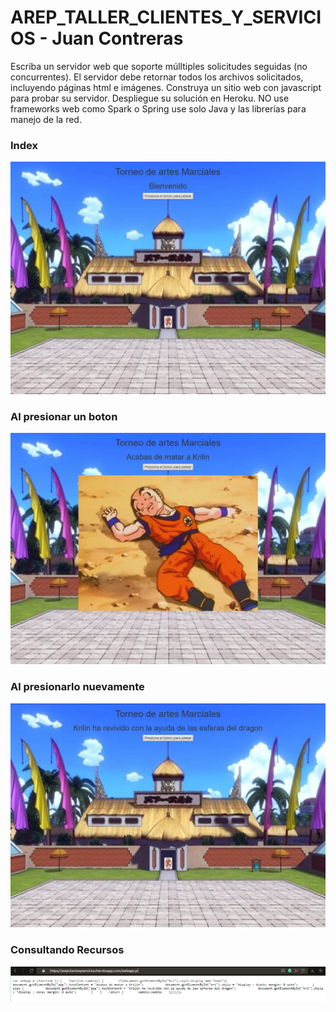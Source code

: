 # AREP_TALLER_CLIENTES_Y_SERVICIOS - Juan Contreras

Escriba un servidor web que soporte múlltiples solicitudes seguidas (no concurrentes). El servidor debe retornar todos los archivos solicitados, incluyendo páginas html e imágenes. Construya un sitio web con javascript para probar su servidor. Despliegue su solución en Heroku. NO use frameworks web como Spark o Spring use solo Java y las librerías para manejo de la red.
### Index
![img/Captura1.PNG](img/Captura1.PNG)
### Al presionar un boton
![img/Captura2.PNG](img/Captura2.PNG)
### Al presionarlo nuevamente
![img/Captura3.PNG](img/Captura3.PNG)
### Consultando Recursos
![img/Captura4.PNG](img/Captura4.PNG)